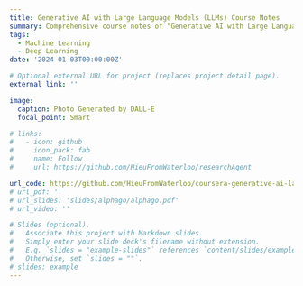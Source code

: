 ```yaml
---
title: Generative AI with Large Language Models (LLMs) Course Notes
summary: Comprehensive course notes of "Generative AI with Large Language Models (LLMs)" Course, offered by DeepLearning.ai
tags:
  - Machine Learning
  - Deep Learning
date: '2024-01-03T00:00:00Z'

# Optional external URL for project (replaces project detail page).
external_link: ''

image:
  caption: Photo Generated by DALL-E
  focal_point: Smart

# links:
#   - icon: github
#     icon_pack: fab
#     name: Follow
#     url: https://github.com/HieuFromWaterloo/researchAgent

url_code: https://github.com/HieuFromWaterloo/coursera-generative-ai-large-language-models
# url_pdf: ''
# url_slides: 'slides/alphago/alphago.pdf'
# url_video: ''

# Slides (optional).
#   Associate this project with Markdown slides.
#   Simply enter your slide deck's filename without extension.
#   E.g. `slides = "example-slides"` references `content/slides/example-slides.md`.
#   Otherwise, set `slides = ""`.
# slides: example
---
```

